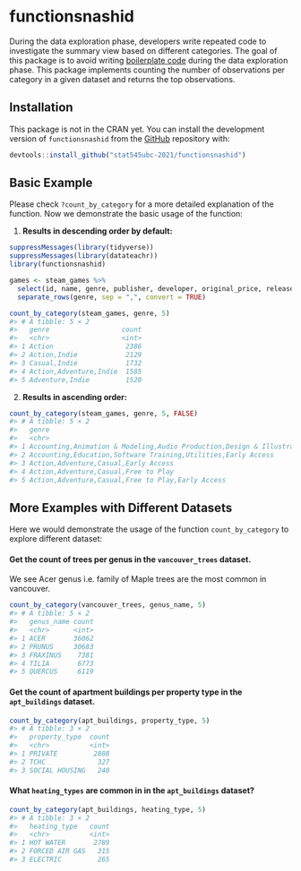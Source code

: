 
<!-- README.md is generated from README.Rmd. Please edit that file -->

# functionsnashid

<!-- badges: start -->
<!-- badges: end -->

During the data exploration phase, developers write repeated code to
investigate the summary view based on different categories. The goal of
this package is to avoid writing [boilerplate
code](https://en.wikipedia.org/wiki/Boilerplate_code) during the data
exploration phase. This package implements counting the number of
observations per category in a given dataset and returns the top
observations.

## Installation

This package is not in the CRAN yet. You can install the development
version of `functionsnashid` from the
[GitHub](https://github.com/stat545ubc-2021/functionsnashid) repository
with:

``` r
devtools::install_github("stat545ubc-2021/functionsnashid")
```

## Basic Example

Please check `?count_by_category` for a more detailed explanation of the
function. Now we demonstrate the basic usage of the function:

1.  **Results in descending order by default:**

``` r
suppressMessages(library(tidyverse))
suppressMessages(library(datateachr))
library(functionsnashid)

games <- steam_games %>%
  select(id, name, genre, publisher, developer, original_price, release_date, all_reviews) %>%
  separate_rows(genre, sep = ",", convert = TRUE)

count_by_category(steam_games, genre, 5)
#> # A tibble: 5 × 2
#>   genre                  count
#>   <chr>                  <int>
#> 1 Action                  2386
#> 2 Action,Indie            2129
#> 3 Casual,Indie            1732
#> 4 Action,Adventure,Indie  1585
#> 5 Adventure,Indie         1520
```

2.  **Results in ascending order:**

``` r
count_by_category(steam_games, genre, 5, FALSE)
#> # A tibble: 5 × 2
#>   genre                                                                    count
#>   <chr>                                                                    <int>
#> 1 Accounting,Animation & Modeling,Audio Production,Design & Illustration,…     1
#> 2 Accounting,Education,Software Training,Utilities,Early Access                1
#> 3 Action,Adventure,Casual,Early Access                                         1
#> 4 Action,Adventure,Casual,Free to Play                                         1
#> 5 Action,Adventure,Casual,Free to Play,Early Access                            1
```

## More Examples with Different Datasets

Here we would demonstrate the usage of the function `count_by_category`
to explore different dataset:

#### Get the count of trees per genus in the `vancouver_trees` dataset.

We see Acer genus i.e. family of Maple trees are the most common in
vancouver.

``` r
count_by_category(vancouver_trees, genus_name, 5)
#> # A tibble: 5 × 2
#>   genus_name count
#>   <chr>      <int>
#> 1 ACER       36062
#> 2 PRUNUS     30683
#> 3 FRAXINUS    7381
#> 4 TILIA       6773
#> 5 QUERCUS     6119
```

#### Get the count of apartment buildings per property type in the `apt_buildings` dataset.

``` r
count_by_category(apt_buildings, property_type, 5)
#> # A tibble: 3 × 2
#>   property_type  count
#>   <chr>          <int>
#> 1 PRIVATE         2888
#> 2 TCHC             327
#> 3 SOCIAL HOUSING   240
```

#### What `heating_types` are common in in the `apt_buildings` dataset?

``` r
count_by_category(apt_buildings, heating_type, 5)
#> # A tibble: 3 × 2
#>   heating_type   count
#>   <chr>          <int>
#> 1 HOT WATER       2789
#> 2 FORCED AIR GAS   315
#> 3 ELECTRIC         265
```
